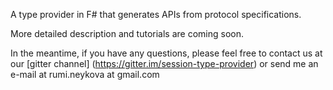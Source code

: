 
A type provider in F# that generates APIs from protocol specifications.

More detailed description and tutorials are coming soon. 

In the meantime, if you have any questions, please feel free to contact us at our [gitter channel]
(https://gitter.im/session-type-provider) or send me an e-mail at rumi.neykova at gmail.com  
